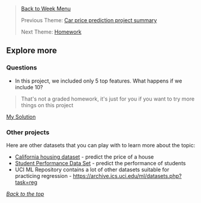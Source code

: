 >[Back to Week Menu](README.md)
>
>Previous Theme: [Car price prediction project summary](16_summary.md)
>
>Next Theme: [Homework](18_homework.md)

## Explore more

### Questions

* In this project, we included only 5 top features. What happens if we include 10?

> That's not a graded homework, it's just for you if you want to try more things on this project

[My Solution](week_2_explore_more.ipynb)

### Other projects

Here are other datasets that you can play with to learn more about the topic:

* [California housing dataset](https://scikit-learn.org/stable/modules/generated/sklearn.datasets.fetch_california_housing.html) - predict the price of a house
* [Student Performance Data Set](https://archive.ics.uci.edu/ml/datasets/Student+Performance) - predict the performance of students
* UCI ML Repository contains a lot of other datasets suitable for practicing regression - https://archive.ics.uci.edu/ml/datasets.php?task=reg




_[Back to the top](#explore-more)_